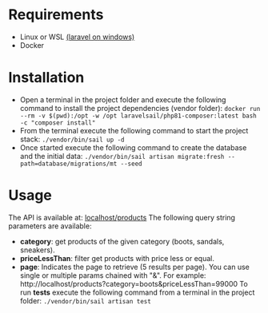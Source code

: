 # Requirements
- Linux or WSL [(laravel on windows)](https://laravel.com/docs/9.x/#getting-started-on-windows "laravel on windows")
- Docker

# Installation
- Open a terminal in the project folder and execute the following command to install the project dependencies (vendor folder):
`docker run --rm -v $(pwd):/opt -w /opt laravelsail/php81-composer:latest bash -c "composer install"`
- From the terminal execute the following command to start the project stack:
`./vendor/bin/sail up -d`
- Once started execute the following command to create the database and the initial data:
`./vendor/bin/sail artisan migrate:fresh --path=database/migrations/mt --seed`

# Usage
The API is available at: [localhost/products](http://localhost/products "localhost/products")
The following query string parameters are available:
- **category**: get products of the given category (boots, sandals, sneakers).
- **priceLessThan**: filter get products with price less or equal.
- **page**: Indicates the page to retrieve (5 results per page).
You can use single or multiple params chained with "&". For example:
http://localhost/products?category=boots&priceLessThan=99000
To run **tests** execute the following command from a terminal in the project folder:
`./vendor/bin/sail artisan test`